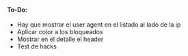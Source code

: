  #### To-Do:
 - Hay que mostrar el user agent en el listado al lado de la ip
 - Aplicar color a los bloqueados
 - Mostrar en el detalle el header
 - Test de hacks
